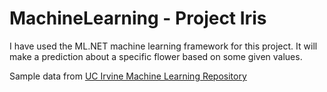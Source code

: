 # MachineLearning - Project Iris

I have used the ML.NET machine learning framework for this project.
It will make a prediction about a specific flower based on some given values.

Sample data from [UC Irvine Machine Learning Repository](https://archive.ics.uci.edu/ml/datasets/Iris)
